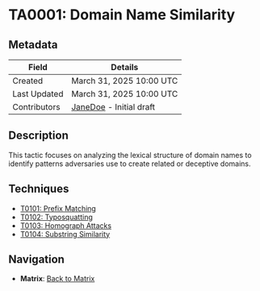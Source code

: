 # TA0001: Domain Name Similarity

## Metadata
| Field          | Details                                      |
|----------------|----------------------------------------------|
| Created        | March 31, 2025 10:00 UTC                    |
| Last Updated   | March 31, 2025 10:00 UTC                    |
| Contributors   | [JaneDoe](https://github.com/JaneDoe) - Initial draft |

## Description
This tactic focuses on analyzing the lexical structure of domain names to identify patterns adversaries use to create related or deceptive domains.

## Techniques
- [T0101: Prefix Matching](../../techniques/T0101.md)
- [T0102: Typosquatting](../../techniques/T0102.md)
- [T0103: Homograph Attacks](../../techniques/T0103.md)
- [T0104: Substring Similarity](../../techniques/T0104.md)

## Navigation
- **Matrix**: [Back to Matrix](../../matrix.md)
